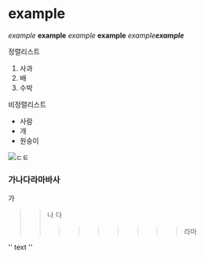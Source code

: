 # example
*example*
**example**
_example_
__example__
*example**example***

정렬리스트

1. 사과
2. 배
3. 수박

비정렬리스트

* 사람
* 개
* 원숭이

![ㄷㅌ](http://ctgby.com/wp-content/uploads/2013/10/cc5e04ceec077ac747c07fee430924b2.jpg)


### 가나다라마바사
 가
 >> 나
 >>다
 >>>>>>>>>라마


'<html>'
text
'</html>'
